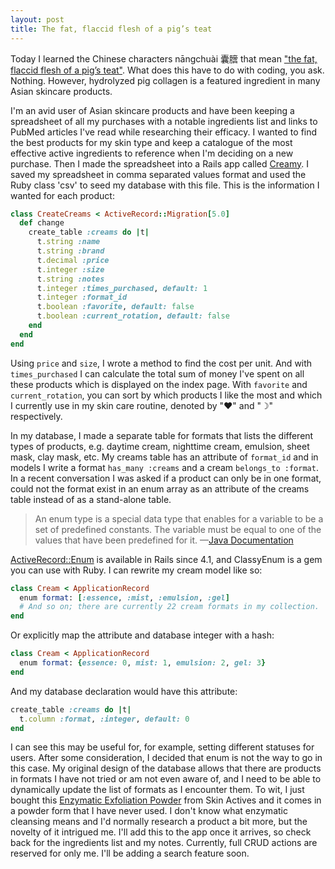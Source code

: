 ```yaml
---
layout: post
title: The fat, flaccid flesh of a pig’s teat
---
```

Today I learned the Chinese characters nāngchuài 囊膪 that mean ["the fat, flaccid flesh of a pig’s teat"](http://languagelog.ldc.upenn.edu/nll/?p=32518). What does this have to do with coding, you ask. Nothing. However, hydrolyzed pig collagen is a featured ingredient in many Asian skincare products.

I'm an avid user of Asian skincare products and have been keeping a spreadsheet of all my purchases with a notable ingredients list and links to PubMed articles I've read while researching their efficacy. I wanted to find the best products for my skin type and keep a catalogue of the most effective active ingredients to reference when I'm deciding on a new purchase. Then I made the spreadsheet into a Rails app called [Creamy](http://creamy.jingyufanclub.co/). I saved my spreadsheet in comma separated values format and used the Ruby class 'csv' to seed my database with this file. This is the information I wanted for each product:
```ruby
class CreateCreams < ActiveRecord::Migration[5.0]
  def change
    create_table :creams do |t|
      t.string :name
      t.string :brand
      t.decimal :price
      t.integer :size
      t.string :notes
      t.integer :times_purchased, default: 1
      t.integer :format_id
      t.boolean :favorite, default: false
      t.boolean :current_rotation, default: false
    end
  end
end
```
Using `price` and `size`, I wrote a method to find the cost per unit. And with `times_purchased` I can calculate the total sum of money I've spent on all these products which is displayed on the index page. With `favorite` and `current_rotation`, you can sort by which products I like the most and which I currently use in my skin care routine, denoted by "♥" and "☽" respectively.

In my database, I made a separate table for formats that lists the different types of products, e.g. daytime cream, nighttime cream, emulsion, sheet mask, clay mask, etc. My creams table has an attribute of `format_id` and in models I write a format `has_many :creams` and a cream `belongs_to :format`. In a recent conversation I was asked if a product can only be in one format, could not the format exist in an enum array as an attribute of the creams table instead of as a stand-alone table.

>An enum type is a special data type that enables for a variable to be a set of predefined constants. The variable must be equal to one of the values that have been predefined for it.
—[Java Documentation](https://docs.oracle.com/javase/tutorial/java/javaOO/enum.html)

[ActiveRecord::Enum](http://api.rubyonrails.org/classes/ActiveRecord/Enum.html) is available in Rails since 4.1, and ClassyEnum is a gem you can use with Ruby. I can rewrite my cream model like so:
```ruby
class Cream < ApplicationRecord
  enum format: [:essence, :mist, :emulsion, :gel]
  # And so on; there are currently 22 cream formats in my collection.
end
```
Or explicitly map the attribute and database integer with a hash:
```ruby
class Cream < ApplicationRecord
  enum format: {essence: 0, mist: 1, emulsion: 2, gel: 3}
end
```
And my database declaration would have this attribute:
```ruby
create_table :creams do |t|
  t.column :format, :integer, default: 0
end
```
I can see this may be useful for, for example, setting different statuses for users. After some consideration, I decided that enum is not the way to go in this case. My original design of the database allows that there are products in formats I have not tried or am not even aware of, and I need to be able to dynamically update the list of formats as I encounter them. To wit, I just bought this [Enzymatic Exfoliation Powder](http://www.skinactives.com/Enzymatic-Exfoliation-Powder.html) from Skin Actives and it comes in a powder form that I have never used. I don't know what enzymatic cleansing means and I'd normally research a product a bit more, but the novelty of it intrigued me. I'll add this to the app once it arrives, so check back for the ingredients list and my notes. Currently, full CRUD actions are reserved for only me. I'll be adding a search feature soon.
